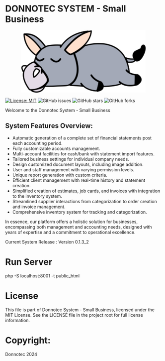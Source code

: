 # DONNOTEC SYSTEM - Small Business
<div align="center">
  <img src="https://github.com/Donno191/donnotec/blob/main/public_html/logo/donnotec_logo.png" alt="Logo" height="200">
</div>

[![License: MIT](https://img.shields.io/badge/License-MIT-yellow.svg)](https://opensource.org/licenses/MIT)
![GitHub issues](https://img.shields.io/github/issues/Donno191/donnotec)
![GitHub stars](https://img.shields.io/github/stars/Donno191/donnotec)
![GitHub forks](https://img.shields.io/github/forks/Donno191/donnotec)

Welcome to the Donnotec System - Small Business

## System Features Overview:

- Automatic generation of a complete set of financial statements post each accounting period.
- Fully customizable accounts management.
- Multi-account facilities for cash/bank with statement import features.
- Tailored business settings for individual company needs.
- Design customized document layouts, including image addition.
- User and staff management with varying permission levels.
- Unique report generation with custom criteria.
- Efficient client management with real-time history and statement creation.
- Simplified creation of estimates, job cards, and invoices with integration to the inventory system.
- Streamlined supplier interactions from categorization to order creation and invoice management.
- Comprehensive inventory system for tracking and categorization.

In essence, our platform offers a holistic solution for businesses, encompassing both management and accounting needs, designed with years of expertise and a commitment to operational excellence.

Current System Release : Version 0.1.3_2

# Run Server
php -S localhost:8001 -t public_html

# License
This file is part of Donnotec System - Small Business, licensed under the MIT License. See the LICENSE file in the project root for full license information.

# Copyright:
Donnotec 2024
